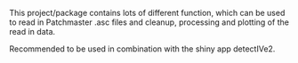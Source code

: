 This project/package contains lots of different function, which can be used to read in Patchmaster .asc files and cleanup, processing and plotting of the read in data.

Recommended to be used in combination with the shiny app detectIVe2.
